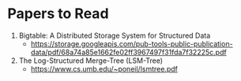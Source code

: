 # Papers to Read

1. Bigtable: A Distributed Storage System for Structured Data
   * https://storage.googleapis.com/pub-tools-public-publication-data/pdf/68a74a85e1662fe02ff3967497f31fda7f32225c.pdf
2. The Log-Structured Merge-Tree (LSM-Tree)
   * https://www.cs.umb.edu/~poneil/lsmtree.pdf